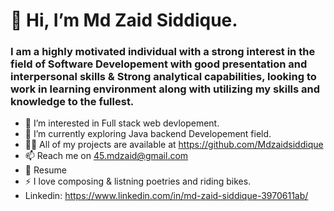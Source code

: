 # 👋 Hi, I’m Md Zaid Siddique.
### I am a highly motivated individual with a strong interest in the field of Software Developement with good presentation and interpersonal skills & Strong analytical capabilities, looking to work in learning environment along with utilizing my skills and knowledge to the fullest.
- 👀 I’m interested in Full stack web devlopement.
- 🌱 I’m currently exploring Java backend Developement field.
- 👨‍💻 All of my projects are available at https://github.com/Mdzaidsiddique
- 📫 Reach me on 45.mdzaid@gmail.com 
- 📄 Resume 
- ⚡ I love composing & listning poetries and riding bikes.
- Linkedin: https://www.linkedin.com/in/md-zaid-siddique-3970611ab/
